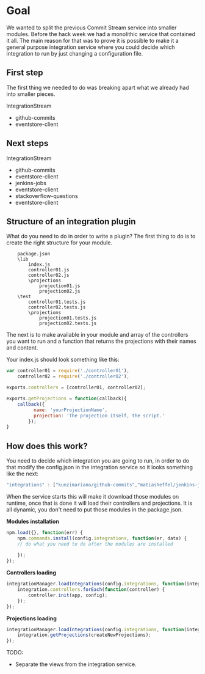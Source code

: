 # Goal #
We wanted to split the previous Commit Stream service into smaller modules. Before the hack week we had a monolithic service that contained it all. The main reason for that was to prove it is possible to make it a general purpose integration service where you could decide which integration to run by just changing a configuration file.

## First step ##
 The first thing we needed to do was breaking apart what we already had into smaller pieces.

IntegrationStream

- github-commits
 - eventstore-client


## Next steps ##

IntegrationStream

- github-commits
 - eventstore-client
- jenkins-jobs
 - eventstore-client
- stackoverflow-questions
 - eventstore-client

## Structure of an integration plugin ##
What do you need to do in order to write a plugin?
The first thing to do is to create the right structure for your module.
```
	package.json	
	\lib
		index.js
		controller01.js
		controller02.js
		\projections
			projection01.js
			projection02.js
	\test
		controller01.tests.js
		controller02.tests.js
		\projections
			projection01.tests.js
			projection02.tests.js
```
The next is to make available in your module and array of the controllers you want to run and a function that returns the projections with their names and content.


Your index.js should look something like this:
```javascript
var controller01 = require('./controller01'),
	controller02 = require('./controller02'),

exports.controllers = [controller01, controller02];

exports.getProjections = function(callback){
	callback({
          name: 'yourProjectionName',
          projection: 'The projection itself, the script.'
        });
}
```

## How does this work? ##
You need to decide which integration you are going to run, in order to do that modify the config.json in the integration service so it looks something like the next:
```javascript
"integrations" : ["kunzimariano/github-commits","matiasheffel/jenkins-jobs", "remedi/stackoverflow-questions"]
```
When the service starts this will make it download those modules on runtime, once that is done it will load their controllers and projections. It is all dynamic, you don't need to put those modules in the package.json.

**Modules installation**
```javascript
npm.load({}, function(err) {
	npm.commands.install(config.integrations, function(er, data) {
	// do what you need to do after the modules are installed
	
	});
});
```

**Controllers loading**
```javascript
integrationManager.loadIntegrations(config.integrations, function(integration){
	integration.controllers.forEach(function(controller) {
    	controller.init(app, config);
	});
});
```

**Projections loading**
```javascript
integrationManager.loadIntegrations(config.integrations, function(integration) {
	integration.getProjections(createNewProjections);
});
```

TODO: 
- Separate the views from the integration service.